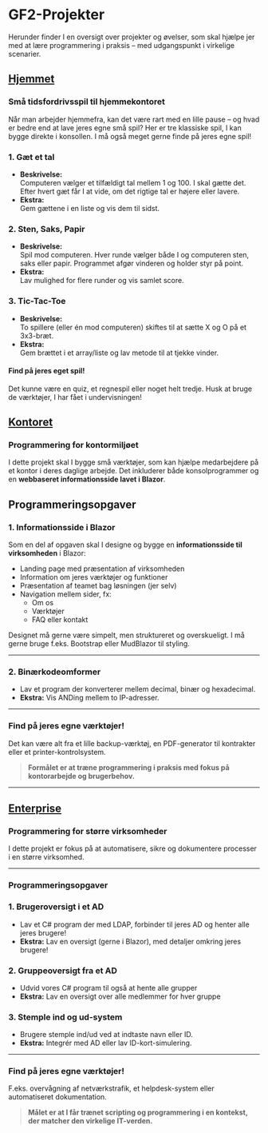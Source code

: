 # GF2-Projekter

Herunder finder I en oversigt over projekter og øvelser, som skal hjælpe jer med at lære programmering i praksis – med udgangspunkt i virkelige scenarier.


## [Hjemmet](https://mercantec.notion.site/hjemmet)

### Små tidsfordrivsspil til hjemmekontoret

Når man arbejder hjemmefra, kan det være rart med en lille pause – og hvad er bedre end at lave jeres egne små spil? Her er tre klassiske spil, I kan bygge direkte i konsollen. I må også meget gerne finde på jeres egne spil!

### 1. Gæt et tal

- **Beskrivelse:**  
  Computeren vælger et tilfældigt tal mellem 1 og 100. I skal gætte det. Efter hvert gæt får I at vide, om det rigtige tal er højere eller lavere.
- **Ekstra:**  
  Gem gættene i en liste og vis dem til sidst.

### 2. Sten, Saks, Papir

- **Beskrivelse:**  
  Spil mod computeren. Hver runde vælger både I og computeren sten, saks eller papir. Programmet afgør vinderen og holder styr på point.
- **Ekstra:**  
  Lav mulighed for flere runder og vis samlet score.

### 3. Tic-Tac-Toe

- **Beskrivelse:**  
  To spillere (eller én mod computeren) skiftes til at sætte X og O på et 3x3-bræt.
- **Ekstra:**  
  Gem brættet i et array/liste og lav metode til at tjekke vinder.

#### Find på jeres eget spil!

Det kunne være en quiz, et regnespil eller noget helt tredje. Husk at bruge de værktøjer, I har fået i undervisningen!



## [Kontoret](https://mercantec.notion.site/kontoret)

### Programmering for kontormiljøet

I dette projekt skal I bygge små værktøjer, som kan hjælpe medarbejdere på et kontor i deres daglige arbejde. Det inkluderer både konsolprogrammer og en **webbaseret informationsside lavet i Blazor**.

## Programmeringsopgaver

### 1. Informationsside i Blazor

Som en del af opgaven skal I designe og bygge en **informationsside til virksomheden** i Blazor:

- Landing page med præsentation af virksomheden
- Information om jeres værktøjer og funktioner
- Præsentation af teamet bag løsningen (jer selv)
- Navigation mellem sider, fx:
  - Om os
  - Værktøjer
  - FAQ eller kontakt

Designet må gerne være simpelt, men struktureret og overskueligt. I må gerne bruge f.eks. Bootstrap eller MudBlazor til styling.

---


### 2. Binærkodeomformer

- Lav et program der konverterer mellem decimal, binær og hexadecimal.
- **Ekstra:** Vis ANDing mellem to IP-adresser.


---

### Find på jeres egne værktøjer!

Det kan være alt fra et lille backup-værktøj, en PDF-generator til kontrakter eller et printer-kontrolsystem.

> **Formålet er at træne programmering i praksis med fokus på kontorarbejde og brugerbehov.**

---

## [Enterprise](https://mercantec.notion.site/projekt-enterprise)

### Programmering for større virksomheder

I dette projekt er fokus på at automatisere, sikre og dokumentere processer i en større virksomhed.

---

### Programmeringsopgaver

### 1. Brugeroversigt i et AD

- Lav et C# program der med LDAP, forbinder til jeres AD og henter alle jeres brugere!
- **Ekstra:** Lav en oversigt (gerne i Blazor), med detaljer omkring jeres brugere!

### 2. Gruppeoversigt fra et AD

- Udvid vores C# program til også at hente alle grupper
- **Ekstra:** Lav en oversigt over alle medlemmer for hver gruppe

### 3. Stemple ind og ud-system

- Brugere stemple ind/ud ved at indtaste navn eller ID.
- **Ekstra:** Integrér med AD eller lav ID-kort-simulering.

---

### Find på jeres egne værktøjer!

F.eks. overvågning af netværkstrafik, et helpdesk-system eller automatiseret dokumentation.

> **Målet er at I får trænet scripting og programmering i en kontekst, der matcher den virkelige IT-verden.**
